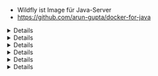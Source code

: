 * Wildfly ist Image für Java-Server
* https://github.com/arun-gupta/docker-for-java


<details>  

### 1 - Introduction to Docker
#### 1 - Introduction to Docker
* Docker = package sw, deploy sw, run sw
* Docker Image = SW "verpacken", dass man dann mit anderen teilen kann
* Docker Container = SW laufen (run). man kann ja mehrere Container gleichzeitig laufen
#### 2 - Java and Docker
* WORA - Write Once, Run Anywhere (Java)
* PODA - Package Once, Deploy Anywhere (Docker)
#### 3 - Docker workflow
* Docker = Client + DockerHost (Docker Engine) + Registery (Images)
* Client <-> DockerHost reden über RestAPI. DockerHost hört auf bestimmten Port
#### 4 - Get started with Docker
* Docker Toolbox = Docker Engine, Docker Machine - CLI, die einen Hyperviser z.B VirtualBox benutz, Dockerr Container
    * `docker-machine -create --driver=virtualbox myhost` - Docker Machine wird VM in Virtualbox einrichten und dort Docker installieren.
    * auf Windows und Mac sollte es als erstes ausgeführt werden, damit Docker Engine installiert wird
    * Als folge hat man dann Client auf dem Rechner und DockerHost in VM
        * Vorteil von Docker-Machine ist, dass man DockerHost auch in AWS, Azure usw installieren kann
    * `docker-machine env myhost`
    * `eval $(docker-machine env myhost)` - die PATH-Variablen für Docker-Client werden gesetzt.
#### 5 - Docker Toolbox for Windows demo
* = Docker Engine, Compose, Machine, Kitematic
* Hyperwise (auch in der VirtualBox) sollte aktiviert sein, sonst wird Docker Engine nicht funktionieren
* während der Installation wird Hyperwiser installiert (z.B VirtualBox)
</details>


<details>

### 2 - Run Containers and Build Images
#### 1 - Docker CLI
* `docker --version`
* `docker info`
* `docker version`
* `docker --help`, `docker subcommand1 [subcommand2] --help`
#### 2 - Run your first Docker container
* `docker container run -it jboss/wildfly` - Container starten (falls image noch nicht heruntergeladen, wird er heruntergeladen); `-it` - in Interaktive-Mode, diese tty dem Container zuweisen
* `docker container run -d jbos/wildfly` - in Detachted-Mode (im Background starten).
    * `docker container ls` 
    * `docker container stop container-name/container-id`
    * `docker container rm container-name/container-id`
* `docker container run -d --name my_web jboss/wildfly`
* `docker container rm -f container-web` - Container stopen und löschen
* `docker container run -d --name myweb jboss/wildfly bash` - z.B per Default startet wildfly-Container wildfly, jetzt aber überschreibt man den default-Befehl *wildfly* mit *bash*
    * Container können nur einen Befehl starten, also hier `bash`
    `docker container run -it --name myweb jboss/wildfly bash`
#### 3 - Run container (ports and volumes)
* `docker container run -d --name myweb -P jboss/wildfly` - *-P*= Ports publizieren, d.h. alles laufenden Ports des Container publizieren (z.B Per Defatult läuft Wildfly auf 8080)
    * `docker container ls` - es wird sowas wie *0.0.0.0:32689->8080/tcp* stehen, d.h. Port 32689 leite an den DockerContainer-Port 8080 weiter. Eventuell direkt die IP des Containers benutzen
    * `docker container logs container-name/container--id` - Logs des Containers ausgeben
* `docker container run -d --name myweb -p 8081:8080 jboss/wildfly` - Mappe Port 8081 des Hosts zu Port 8080 des Containers
* Chapter 2 webapp.war benutzen (ist Java-Application)
    * `docker container run -d --name myweb -p 8081:8080 -v 'pwd'/webapp.war:/home/kirill/wildfly/standalone/deployment/webapp.war jboss/wildfly` - Volume-mapping
#### 4 - Create your first Docker image
* dafür benuzt man DockerFile -> Mögliche Eingaben:
    * `FROM` - welches Image vewendet weden soll
    * `RUN`
    * `CMD` - welche Befehle nach dem Start des Containers ausgeführt werden sollen
    * `LABEL`
    * `MAINTAINER`
    * `EXPOSE`
    * `ENV`
    * `ADD`
    * `COPY`
    * `ENTRYPOINT`
    * `VOLUME`
    * `USER`
    * `WORKDIR`
    * `ARG`
    * `ONBUILD`
    * `STOPSIGNAL`
    * `HEALTHCHECK`
    * `SHELL`
* Beispele für DockerFiles: https://docs.docker.com/engine/reference/builder/
* Vorgehensweise:
    * neuen Order erstellen `mkdir neuesContainer`
    * Dockerfile erstellen `touch Dockerfile`
    * `FROM ubuntu` - *FROM* sollte als erster Eintrag stehen
    * `CMD echo "hello world"` 
    * Image Builden: `docker image build -t imageName .` - *-t imageTag* - dem Image einen Namen geben, *.* - verwende diesen Ordner (sagt eigentlich benutze Dockerfile aus diesem Ordner, falls man noch .dockeringore hat, wird es auch benutzt usw.)
    * `docker history imagename` - Anzeigen, wie der Image gebildet wurde
    * Fertig: Image starten: `docker container run imageName` 
#### 5 - Create your forst Java Docker image
1. einen Ordner erstellen
2. OpenJDK-Image von https://hub.docker.com herutnerladen (nach openjdk suchen, eventuell in Tags schauen (z.B nach kleineren Images schauen)). Images auf Docker-Hub sind gepresst
3. Dockerfile erstellen
4. 
```
FROM openjdk
CMD java -version
```
ODER (jdk-alpine-Tag ist kleienr als Defualt openjdk-Image)
```
FROM openjdk:jdk-alpine
CMD java -version
```
5. `docker image build -t javaContainer .`
6. `docker container run hellojava`
7. Größe ist wichtig, da Images eventuell über NW versendet werden
#### 6 - Copy files in the Docker image
* `COPY` - Dateien/Ordner auf Host in Container kopieren
* `ADD` - wie `COPY` + packt automatisch .tar-Dateien aus (z.B `ADD app.tar.gz /opt/var/myapp`) + man kann Dateien aus URL benutzen (besser aber mit *curl* oder *unstead*, da .tar-Dateien aus URL nicht automatisch gelöscht werden)
* Vorgehensweise:
1. Ordner erstellen
2. in diesen Ornder eigene App kopieren z.B *myapp.war*
3. Dockerfile erstellen
```
FROM jboss/wildfly
COPY myapp.war /opt/kirill/wildfly/standalone/deployments/myapp.war
```
* die eigene `CMD` in Dockerfile überschreibt die default-Command (welche ist die default-Command, kann man auf hub.docker des Images anschauen). Also letze `CMD` überschreibt die vorherige
* `docker image build -t myJavaApp`
* `docker image history myJavaApp`
* `docker container run -p 8081:8080 -d myJavaApp` - Wenn Port benutzt wird => mit `docker container ls` schauen, welcher Docker-Container den Port schon benutzt.
#### 7 - Run JAR files from the Docker image
* Vorgehensweise:
1. Ordner erstellen
2. in diesen Ornder eigene .jar Dateien kopieren, die man z.B mit Netbeans gebildet hat
3. Dockerfile erstellen
```
FROM openjdk:jdk-alpine
COPY myapp/target/myapp-1.0-SNAPSHOT.jar /deployments/
CMD java -jar /deployments/myapp-1.0-SNAPSHOT.jar
```
4. .jar-Dateien erstellen (hier mit Maven): 
    1. `mvn -f myapp/pom.xml clean package` - wird dann *myapp/target/myapp-1.0-SNAPSHOT.jar* erstellt
5. `docker build -t myJavaApp:3`
6. `docker image history myJavaApp:3`
7. `docker container run -p 8081:8080 -d myJavaApp:3` - Wenn Port benutzt wird => mit `docker container ls` schauen, welcher Docker-Container den Port schon benutzt.
* Wenn man nun Code geändert hat und es Image nochmal bilden sollte:
1. `mvn -f myapp/pom.xml clean package`
2. `docker build -t myJavaApp:4`
#### 8 - Other Dockerfile instructions
* `RUN` - software-Packages installieren, Script laufen, z.B `RUN apt-get update && apt-get install -y git` oder `RUN /opt/jbos/wildfly/bon/add-user.sh admin Admin#007 -silent`
* `CMD` - default um Container zu starten z.B `CMD ["/opt/jboss/wildfly/bin/standalone.sh", "-b", "0.0.0.0", "-bmanagement", "0.0.0.0"]`
    * `docker run mycontainer bash` - überschreibt dann die default-CMD
* `ENTRYPOINT` - default-Entrypoint ist */bin/sh -c*. mit diesem Befehl überschreibt man dann den default-Entypoint. z.B `ENTRYPOINT ["/entrypoint.sh"]
    * `docker container mycontainer --entrypoint`
* `EXPOSE` - an welchem Port der Container horchen soll z.B `EXPOSE 9990`
* `VOLUME` - mount-Punkt 
* `USER` - Usernamen bzw. UID für den Container setzen, wenn man Container startet.
* `HEALTHCHECK` - checkt, ob Application im Container noch richtig läuft. z.B `HEALTHCHECK --interval=5s --timeout=3s CMD curl --fail http://localhost:9081/pools || exit 1` - checke jede 5 sec, wenn keine Antwort nach 3 sek, dann wird CMD ausgeführt (localhost anpingen, wenn nicht pingable, dann exit)
#### 9 - Docker an Maven
* man kann Maven als Plugin in Netbeans einfügen (Maven sowas wie make)
* `mvn clean package exec:java` - Java-App packen, und ausführen
* In Maven-Datei (pom.xml). Docker-Maven-Plugin hinzufügen (z.B io.fabric8). In diesem Docker-Teil alles konfigurieren:
    * `mvn package -Pdocker` - Docker-Image wird gebildet
    * `mvn install -Pdocker` - Docker-Image bilden und ausführen
* Docker-Maven-Plugins muss man von github herunterladen + die Doku auf github checken
#### 10 - Docker and Gradle
* Gradle ist alternative zu Maven
* die Datei *build.gradle* bearbeiten. 
* Gradle-Workflow:
    * zum Projekt-Ordner gheen `./gradelew build run`
    Oder mit Docker
    * `./gradelew dockerBuildImage`
    * `./gradelew startContainer`
* Docker-Graven-Plugins muss man von github herunterladen + die Doku auf github checken
#### 11 - Tag and share Docker images
* `docker image ls -aq` - gibt nur Image-IDs aus als Liste
* `docker image rm -f $(docker image ls -aq)` - alle Docker-Images löschen
* `docker container  ls -aq` - alle Container-ID ausgeben
* `docker container rm -f $(docker container ls -aq)`
+ 
+ `docker image build .` - es wird Docker-Image gebuildet (aber ohne Repo und ohne Tag, da man es nicht angegeben hat) => Image nur über Image-ID ansprechbar
* `docker image build -t myContainer1 .` - so wird dem Image die Repo zugewiesen + als Tag = latest
* `docker image build -t myContainer1:1 .` - so auch der Tag = 1 gesetzt
* `docker image tag myContainer:1 myContainer:latest` - den Image auch den Tag *latest* geben.
* also *latest* ist einfach nur ein Tag, der bei `docker container run myContainer` ausgewählt wird
* `docker image push myContainer:latest` - es wird ein Fehler kommen, da man vor dem richtigen Image-Namen noch den Repo-Namen angeben sollte:
    * `docker image tag myContainer:1 kirill/myContainer:latest` - auf hub.docker sollte Repo *kirill* existieren 
* `docker run -d -p 5000:5000 --restart always --name registery registery:2.6.0` - private Regisery/Repo local starten
    * damit die Images jetzt zur privaten Resistery geschoben werden, muss man die Images entsprechen umbennen/tagen: `docker image tag myContainer:latest localhost:5000/kirill/myContainer:latest`
    * `docker image push localhost:5000/kirill/myContainer:latest` 
</details>


<details>

### 3 - Multicontainer application with Docker Compose
#### 1 - Introduction to Docker Compose
* Docker Compose erlaubt mehrere Container zu laufen. *docker-compose.yml* ist defautl-Name, man kann es aber anders nennen. Es gibt noch *docker-compose.override.yml*, wo man einige Sachen von *docker-compose.yml* überschreiben darf.
* bsp:
    * `docker-compose -v` - Docker Compose Version checken
    * `docker-compose --help` 
    * `docker-compose up` - Contaienr starten
    * `docker-compose down` - Container stopen
#### 2 - Docker Compose file
* Bsp:
    * Ordner erstellen
    * in diesem Ordner *docker-compose.yml* ertellen
    * 
    ```
    version: '3'
    services: # welche Services gestartet werden sollen
        web: # Name des 1. Services
            image: jboss/wildfly
            volumes: 
                - ~/deployments:/opt/jboss/wildfly/standalone/deployments # falls ~/deployments nicht existiert, wird es erstellt
            ports:
                - 8080:8080
    ```
    * `docker-compose up -d` - docker-compose.yml in detached-Mode starten
    * `docker-compose ps` - alle Services anzeigen
    * `docker-compose log -f`
    + Hier im Beispiel wurde .war in deployments eingefügt und es war über den Browser erreichbar. Also googlen nach *Java .war*
#### 3 - Milticontainer application with Docker Compose
* Hier der Bsp: besteht aus: Java-Server (Wildfly) und DB (Couchbase). Kommunikation mit DB funktioniert mit *CRUD using N1QL*
* *docker-compose.yml* erstellen
```
version "3"
services:
    web:
        image: arungupta/couchbase-javaee:traval
        environment:
            - COUCHBASE_URI=db #ist der Name des DB-Containers
        ports:
            - 8080:8080
            - 9990:9990
        depends_on:
            - db
    db:
        image: arungupta/couchbase:travel
        ports:
            - 8091:8091
            - 8092:8092
            - 8093:8093
            - 11210:11210
```
* Code zu Java: https://github.com/arun-gupta/couchbase-javaee-application
* für Rest-API: https://github.com/arun-gupta/docker-images/tree/master/couchbase-server
* `docker-compose up -d` - Containers in detached-Mode starten
* `docker-compose logs -`
* `docker-machine ip container-name`
* `docker-compose down` - Services + NW ausmachen
#### 4 - Docker Compose options (project and override)
* `-p name` - erstellt einzelne Evironments on Host (random), wo die Services laufen. man kann dann Service erneut starten, ohne vorherige herunterzufahren.
    * `docker-compose up -d -p myenv1`
    * `docker-compose -p myenv1` - zeigt Info zu den Services
    * `docker-compose -p myenv1 down`
* *docker-compose.override.yml* - überschreibt/erweitert *docker-compose.yml*
    * Single-Values (image) werden überschrieben
    * Multi-Values (ports) werden ergänzt 
#### 5 - Docker Compose options (multiple files)
* man hat z.B noch *docker-compose.db.yml*
* `-f` - wird auch override-File benutzt
    * `docker-compose -f docker-compose.yml -f docker-compose.db.yml up -d` - erste .yml ist Nr1, Nr2 usw. überschreiben/erweitern vorherige
    * `docker-compose docker-compose.yml -f docker-compose.db.yml` - Services checken
    * `docker-compose -f docker-compose.yml -f docker-compose.db.yml down`
* `extends` - Service aus einem .yml erweitern
    * noch *configuration.yml*
    ```
    verison: "3"
    services:
        config:
            environment:
                AWS_ACCESS_KEY: xxx
                AWS_SECRET_KEY: xxx
    ```
    * docker-compose.yml
    ```
    services:
    web:
        extends: # etwas einfügen
            file: configuration.yml # sagen, welche Datei hier eingehägt werden soll
            service: config #was genau übernommen werden soll
        image: arungupta/couchbase-javaee:traval
        environment:
            - COUCHBASE_URI=db #ist der Name des DB-Containers
        ports:
            - 8080:8080
            - 9990:9990
        depends_on:
            - db
    db:
        image: arungupta/couchbase:travel
        ports:
            - 8091:8091
            - 8092:8092
            - 8093:8093
            - 11210:11210
    ```
    * `docker-compose --verbose up -d`
    * 
</details>


<details>

### 4 - Docker Clustering
#### 1 - Introduction to swarm mode
* managt Cluster von Docker-Engines (braucht Docker-Mashine)
    * `base=https://github.com/docker/machine/releases/download/v0.16.0 &&`
    * `curl -L $base/docker-machine-$(uname -s)-$(uname -m) >/tmp/docker-machine &&`
    * `sudo install /tmp/docker-machine /usr/local/bin/docker-machine`
* mit Docker CLI (Client) erstellen/managen Swarm
    * es gibt darin Service Discovery (in Swarm werden bestimmte Services automatisch gefunden), Load Balacing, Scaling
    * Rolling updates
* man sollte ungerade Anzahl von Swarm-Managers haben
    * Swarm-Manager haben alle gleichen State
* Sicherheit:
    * Manager erstell CA und Zertifikate, wenn ein neuer Worker gestartet wird, bekommt er den RootCA-Zert + Worker-Cert => Kommunikation Node <-> Manager ist verschlüsselt
    * werden alle 90 erneuert (kann man aber selbst konfigurieren)
    * man kann auch external CA einrichten
* Swarw-Vorgehen:
* `docker swarm --help`
* `docker swarm init` - bei Windows muss man noch switch-Option + IP angeben oder `docker swar init --listen-addr <ip>` - erstellt Swarm + Rechner ist Manager
* `docker swarm join --token <worker_token> <manager>` - Workder hinzufügen
* `docker swarm join --manager --token <manager_tokem> --listen-addr <master2> <master1>` - weiteren Manager hinzufügen
* `docker info` - Info zu Container, Images + Swarms
* `docker swarm leave` oder `docker swarm leave -f` - ohne `-f` wird nicht funktionieren, falls es der letzte Node ist
#### 2 - Create a multinode swarm mode cluster using Docker Machine
* Bsp:
    * mit docker-machine 6 Server erstellen mit .sh-Skript (da auf dem Server Docker-Engine installiert sein soll)
        * `docker-machine create -d virtualbox worker$node/manager$node`
    *  `docker-machine ssh manager "docker swar init --listen-addr $(docker-machine ip manager1) --advertise-addr $(docker-machine ip manger1)` - den Server1 als manager1 im Swarm initialisieren
    * `docker-machine ssh manager1 "docker node ls"`
    * `docker-machine ssh manager1 "docker swarm join-token manager/worker -q"` - vom Manager1 nach Manager/Worker-Token verlangen
    * `docker-machine ssh manager2 "docker swarm join --token $(docker-machine ssh manager1 "docker swarm join-token manager/worker -q") --listen-addr $(docker-machine ip manager2/worker2) --addvertise-addr $(docker-machine ip manager2/worker2) $(docker-machine ip manager1` - den Server2 als Manager in swarm aufnehmen
    * usw. für alle Manager und Worker
    * `docker-machine ssh manager1 "docker info"`
Bsp: mit bash-script 3 Manger und 3 Worker erstellen
```bash
#!/bin/bash
managers=3
workers=3

for node in $(seq 1 $managers);
do
    docker-machine create - virtualbox manager$node;
done

for node in $(seq 1 $workers);
    docker-machine create -d virtualbox workder$node;
done

docker-machine ls
```
#### 3 - Deploy services to swarm mode
* Services deployen
    1. replicated Service: `docker service creat --replicas 3 --name web -p 8080:8080 jboss/wildfly`
        * Manager ist auch ein Worker, mann kann ihn aber nur als Manager konfigurieren
* Swarm-Mode hat Load Balancer (Routing Mesh):
    * es reroutet Traffic von beliebigem Host zum Container
    * es benutzt dann DNS-based Service Discovery => man braucht kein externes DNS
Ablauf:
1. `docker machine ssh manager1`
2. `docker service creat --replicas 3 --name web -p 8080:8080 jboss/wildfly`
3. `docker service ls`
4. `docker service inspect web`
5. `docker service ps web`
#### 4 - Container or node failure
#### 5 - Scaling and rolling update of service
* Scalen = neuer Anzahl an Services machen: `docker service scale web=6`
* Upgrade = `docker service update web --image wildfly:2 --update-parallelism 2 --update-delay 10s` - jeweils 2 Container in 10 Sek Abständen upgraden
* `docker-machine ssh manager "docker service ps -f \"desired-state=running\" web"` oder `docker-machine ssh manager "docker service ps -f "desired-state=running" web"` - -f = Filter
* `docker service ls` - ganzen Service löschen
#### 6 - Multicontainer application to swarm mode cluster
* mestens im realen Leben benutzt
* Vorgehen:  
    * sich auf dem Manager 1 einlogen. .yml-Datei erstellen.
    * `docker stack --help` - Stack deployen - Mehrere Container auf mehreren Hosts laufen
    * `docker stack deploy --compose-file=docker-compose.yml webapp`
    * `docker stack ls`
    * `docker service ls`
    * sich auslogen
    * `docker-machine ls` - IP von Manger 1 merken
    * `curl http://$(docker-machine ip manager1):8080/pfad/zur/seite` - man kann über die Machine auf der docker-compose.yml gestartet wurde auf den Service zugreifen
    * sich auf dem Manger 1 einlogen
    * `docker stack rm webapp` - Stack löschen

#### 7 - Node maintenance, label/constaints, and global service
* 
#### 8 - Create multinode swarm mode cluster on AWS/Azure
</details>


<details>

### 5 - Stateful Containers
#### 1 - Create a database cluster using Docker Service
#### 2 - Persistent containers overview
#### 3 - Persistent containers practice
#### 4 - Docker volume plugin overview
#### 5 - Docker volume plugin practice
</details>


<details>

### 6 - Monitor Docker Containers
#### 1 - Monitor Docker using CLI
#### 2 - Monitor Docker with Prometheus
#### 3 - Monitor Docker with cAdvisor
</details>